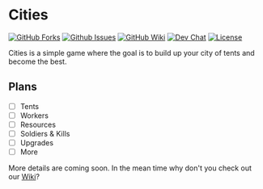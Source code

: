 # Cities

[![GitHub Forks](https://img.shields.io/github/forks/hoeencoder/cities.svg)](https://github.com/HoeenCoder/Cities/network/members)
[![Github Issues](https://img.shields.io/github/issues/hoeencoder/cities.svg)](https://github.com/hoeencoder/cities/issues)
[![GitHub Wiki](https://img.shields.io/badge/Project-Wiki-lightgrey.svg)](https://github.com/hoeencoder/cities/wiki/Home)
[![Dev Chat](https://img.shields.io/badge/Development-join_chat-brightgreen.svg)](http://spacialgaze.psim.us/cities)
[![License](https://img.shields.io/badge/license-none-red.svg)](https://github.com/HoeenCoder/Cities/blob/master/LICENSE)

Cities is a simple game where the goal is to build up your city of tents and become the best.

## Plans
- [ ] Tents
- [ ] Workers
- [ ] Resources
- [ ] Soldiers & Kills
- [ ] Upgrades
- [ ] More

More details are coming soon. In the mean time why don't you check out our [Wiki](https://github.com/HoeenCoder/Cities/wiki)?
